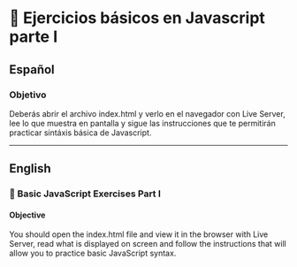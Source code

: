 # 🎠 Ejercicios básicos en Javascript parte I

## Español

### Objetivo

Deberás abrir el archivo index.html y verlo en el navegador con Live Server, lee lo que muestra en pantalla y sigue las instrucciones que te permitirán practicar sintáxis básica de Javascript.

---

## English

### 🎠 Basic JavaScript Exercises Part I

#### Objective

You should open the index.html file and view it in the browser with Live Server, read what is displayed on screen and follow the instructions that will allow you to practice basic JavaScript syntax.
